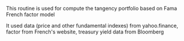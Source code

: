 This routine is used for compute the tangency portfolio based on Fama French factor model

It used data (price and other fundamental indexes) from yahoo.finance, factor from French's website, treasury yield data from Bloomberg
